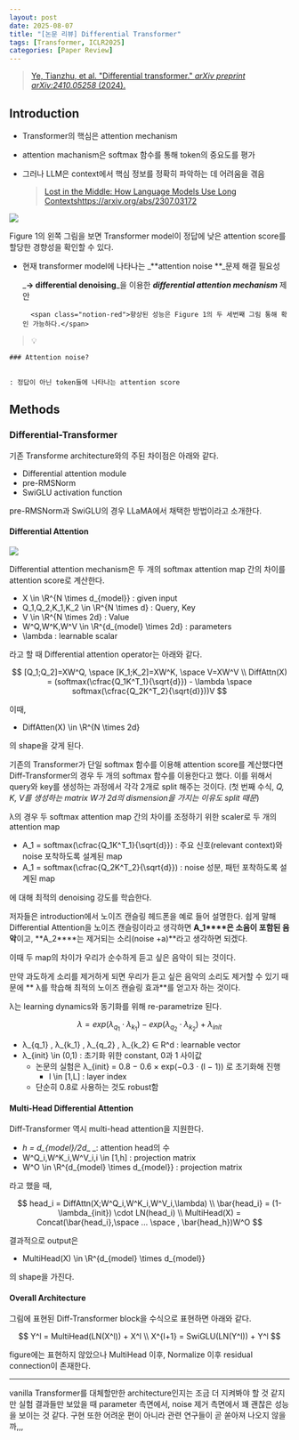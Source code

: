 ```yaml
---
layout: post
date: 2025-08-07
title: "[논문 리뷰] Differential Transformer"
tags: [Transformer, ICLR2025]
categories: [Paper Review]
---
```


> [Ye, Tianzhu, et al. "Differential transformer." ](https://arxiv.org/abs/2410.05258)[_arXiv preprint arXiv:2410.05258_](https://arxiv.org/abs/2410.05258)[ (2024).](https://arxiv.org/abs/2410.05258)



## Introduction

- Transformer의 핵심은 attention mechanism
- attention machanism은 softmax 함수를 통해 token의 중요도를 평가
- 그러나 LLM은 context에서 핵심 정보를 정확히 파악하는 데 어려움을 겪음

	> [Lost in the Middle: How Language Models Use Long Contextshttps://arxiv.org/abs/2307.03172](https://arxiv.org/abs/2307.03172)


![](https://prod-files-secure.s3.us-west-2.amazonaws.com/542b861c-36a8-4051-84e5-8804b6728dba/9083ea56-691a-4752-ae26-47f403431ac8/image.png?X-Amz-Algorithm=AWS4-HMAC-SHA256&X-Amz-Content-Sha256=UNSIGNED-PAYLOAD&X-Amz-Credential=ASIAZI2LB466T6OSQOFP%2F20251009%2Fus-west-2%2Fs3%2Faws4_request&X-Amz-Date=20251009T003736Z&X-Amz-Expires=3600&X-Amz-Security-Token=IQoJb3JpZ2luX2VjEDEaCXVzLXdlc3QtMiJGMEQCIFengVG7L6hD9ZZMTONv4%2FvfBgb44lkqWH8thC1%2FKN0SAiB1YLQEc5O%2FZGUTyNki%2BbGp9LP0IPu%2Fn0wrQ7shwenNnSqIBAjK%2F%2F%2F%2F%2F%2F%2F%2F%2F%2F8BEAAaDDYzNzQyMzE4MzgwNSIMJB7ZoYHZ8I6DELT3KtwDqOuGmpeSB5jRtgzrtSLi%2Bb%2B83%2BU6fP6TXHeZV%2Bmb%2FcsXKKz01aLdSPIEJgNWfpUZUYjv%2Bds6buI1QjrkhPl5qO2HTSh5SBV6xuQHFqeiQ0ekPeVv6apPnYCPoIzatD1Rb2HANV%2FEwkSKf2cOiPIQnqCYe%2B4fOJtZVthadXUyIvf2a1sH%2BptF47pZ0%2BBtLd9hlXStFlZ6C0g2Tw3tQbjif7P%2FgQJyrZi6YgGxlFsZMRO%2BdCuQg2XvmpY7%2FbDUEoxB5KkeJJD0lQA2B3fNWiITrQ977%2FHXj%2F5QVhNVyUOnxSE%2FQmOOzEROeuBlPmGSir2ksQb%2FUkTgcY4LPjYaO1K2z4u%2F4Zga5vYfFK%2B%2BWQgfNNxzZAMJo9%2BUdflrZCV7A6%2FLxcr31nA%2BzAHlNXpzqpKzo1CV3pgbM4JtZJp9gB%2F0IbOwTEiBz%2FXeKwputzlo6EuBMUY8115g18qIJWKOTd8jKgvHvC1D6W8jZMvjyjgj5uJLgvX4JmkZrbX1FFzbXFLMpydoERefke4TwcgscNXEqr5B%2BNY14vp3mD8%2FqSFiEDEX1AnXbGZs2Ip0HOiJ0f5bY34j2uT9ENmhMLPKxRy7Ooklt1XtKzOH5xsUhONRdL5wg7ObSHQ%2FoX9m6z4wzIWcxwY6pgH56ZBlEl3M68IGJGNbHePZl0eI2Ju1yaa4UPd3m7Mmy9EsEzfPzOlgRdLvxj9MOx8tmWqOmpOCYRMfdZpVASKLvY%2FO6TRuCGk5BY0NIRYts9m5Xoy4g0s2InUh9JhUXl1jBEFo7WnAP6et3GPYLpf4aCIMK%2BUBRrlVNs6I4bavG1LlsEHQAgENPO0q2DIc3O7PhOJ4LT10M4LDTuF68viy1tMFRUE6&X-Amz-Signature=e1dfd7d6e7c753ca3530598b6b420f2622d2887eb341f0d7836ecbafe8d01477&X-Amz-SignedHeaders=host&x-amz-checksum-mode=ENABLED&x-id=GetObject)


Figure 1의 왼쪽 그림을 보면 Transformer model이 정답에 낮은 attention score를 할당한 경향성을 확인할 수 있다.

- 현재 transformer model에 나타나는 _**attention noise **_문제 해결 필요성

	_**→ differential denoising**_을 이용한 _**differential attention mechanism**_ 제안


		<span class="notion-red">향상된 성능은 Figure 1의 두 세번째 그림 통해 확인 가능하다.</span>


> 💡 


	### Attention noise?


	: 정답이 아닌 token들에 나타나는 attention score



## Methods



### Differential-Transformer


기존 Transforme architecture와의 주된 차이점은 아래와 같다.

- Differential attention module
- pre-RMSNorm
- SwiGLU activation function

pre-RMSNorm과 SwiGLU의 경우 LLaMA에서 채택한 방법이라고 소개한다.



#### Differential Attention


![](https://prod-files-secure.s3.us-west-2.amazonaws.com/542b861c-36a8-4051-84e5-8804b6728dba/116d70b2-1963-4810-9167-f4c7d8a06e8f/image.png?X-Amz-Algorithm=AWS4-HMAC-SHA256&X-Amz-Content-Sha256=UNSIGNED-PAYLOAD&X-Amz-Credential=ASIAZI2LB466T6OSQOFP%2F20251009%2Fus-west-2%2Fs3%2Faws4_request&X-Amz-Date=20251009T003736Z&X-Amz-Expires=3600&X-Amz-Security-Token=IQoJb3JpZ2luX2VjEDEaCXVzLXdlc3QtMiJGMEQCIFengVG7L6hD9ZZMTONv4%2FvfBgb44lkqWH8thC1%2FKN0SAiB1YLQEc5O%2FZGUTyNki%2BbGp9LP0IPu%2Fn0wrQ7shwenNnSqIBAjK%2F%2F%2F%2F%2F%2F%2F%2F%2F%2F8BEAAaDDYzNzQyMzE4MzgwNSIMJB7ZoYHZ8I6DELT3KtwDqOuGmpeSB5jRtgzrtSLi%2Bb%2B83%2BU6fP6TXHeZV%2Bmb%2FcsXKKz01aLdSPIEJgNWfpUZUYjv%2Bds6buI1QjrkhPl5qO2HTSh5SBV6xuQHFqeiQ0ekPeVv6apPnYCPoIzatD1Rb2HANV%2FEwkSKf2cOiPIQnqCYe%2B4fOJtZVthadXUyIvf2a1sH%2BptF47pZ0%2BBtLd9hlXStFlZ6C0g2Tw3tQbjif7P%2FgQJyrZi6YgGxlFsZMRO%2BdCuQg2XvmpY7%2FbDUEoxB5KkeJJD0lQA2B3fNWiITrQ977%2FHXj%2F5QVhNVyUOnxSE%2FQmOOzEROeuBlPmGSir2ksQb%2FUkTgcY4LPjYaO1K2z4u%2F4Zga5vYfFK%2B%2BWQgfNNxzZAMJo9%2BUdflrZCV7A6%2FLxcr31nA%2BzAHlNXpzqpKzo1CV3pgbM4JtZJp9gB%2F0IbOwTEiBz%2FXeKwputzlo6EuBMUY8115g18qIJWKOTd8jKgvHvC1D6W8jZMvjyjgj5uJLgvX4JmkZrbX1FFzbXFLMpydoERefke4TwcgscNXEqr5B%2BNY14vp3mD8%2FqSFiEDEX1AnXbGZs2Ip0HOiJ0f5bY34j2uT9ENmhMLPKxRy7Ooklt1XtKzOH5xsUhONRdL5wg7ObSHQ%2FoX9m6z4wzIWcxwY6pgH56ZBlEl3M68IGJGNbHePZl0eI2Ju1yaa4UPd3m7Mmy9EsEzfPzOlgRdLvxj9MOx8tmWqOmpOCYRMfdZpVASKLvY%2FO6TRuCGk5BY0NIRYts9m5Xoy4g0s2InUh9JhUXl1jBEFo7WnAP6et3GPYLpf4aCIMK%2BUBRrlVNs6I4bavG1LlsEHQAgENPO0q2DIc3O7PhOJ4LT10M4LDTuF68viy1tMFRUE6&X-Amz-Signature=2e8dcf1bb271f091e1816cc49a18a98c8f05a3436f16c9ce9fa0c505427f56bb&X-Amz-SignedHeaders=host&x-amz-checksum-mode=ENABLED&x-id=GetObject)


Differential attention mechanism은 두 개의 softmax attention map 간의 차이를 attention score로 계산한다.

- X \in \R^{N \times d\_{model}} : given input
- Q\_1,Q\_2,K\_1,K\_2 \in \R^{N \times d} : Query, Key
- V \in \R^{N \times 2d} : Value
- W^Q,W^K,W^V \in \R^{d\_{model} \times 2d} : parameters
- \lambda : learnable scalar

라고 할 때 Differential attention operator는 아래와 같다.


$$
[Q_1;Q_2]=XW^Q, \space [K_1;K_2]=XW^K, \space V=XW^V \\
DiffAttn(X) = (softmax(\cfrac{Q_1K^T_1}{\sqrt{d}}) - \lambda \space softmax(\cfrac{Q_2K^T_2}{\sqrt{d}}))V
$$


이때,

- DiffAtten(X) \in \R^{N \times 2d}

의 shape을 갖게 된다.


기존의 Transformer가 단일 softmax 함수를 이용해 attention score를 계산했다면 Diff-Transformer의 경우 두 개의 softmax 함수를 이용한다고 했다. 이를 위해서 query와 key를 생성하는 과정에서 각각 2개로 split 해주는 것이다. <span class="notion-red">(첫 번째 수식, </span><span class="notion-red">_Q, K, V를 생성하는 matrix W가 2d의 dismension을 가지는 이유도 split 때문_</span><span class="notion-red">)</span>


 λ의 경우 두 softmax attention map 간의 차이를 조정하기 위한 scaler로 두 개의 attention map

- A\_1 = softmax(\cfrac{Q\_1K^T\_1}{\sqrt{d}}) : 주요 신호(relevant context)와 noise 포착하도록 설계된 map
- A\_1 = softmax(\cfrac{Q\_2K^T\_2}{\sqrt{d}}) : noise 성분, 패턴 포착하도록 설계된 map 

에 대해 최적의 denoising 강도를 학습한다.


저자들은 introduction에서 노이즈 캔슬링 헤드폰을 예로 들어 설명한다. 쉽게 말해 Differential Attention을 노이즈 캔슬링이라고 생각하면 **A\_1****은 소음이 포함된 음악**이고, **A\_2****는 제거되는 소리(noise +a)**라고 생각하면 되겠다. 


이때 두 map의 차이가 우리가 순수하게 듣고 싶은 음악이 되는 것이다. 


만약 과도하게 소리를 제거하게 되면 우리가 듣고 싶은 음악의 소리도 제거할 수 있기 때문에 ** λ를 학습해 최적의 노이즈 캔슬링 효과**를 얻고자 하는 것이다.


λ는 learning dynamics와 동기화를 위해 re-parametrize 된다.


$$
\lambda = exp(\lambda_{q_1} \cdot \lambda_{k_1}) - exp(\lambda_{q_2} \cdot \lambda_{k_2}) + \lambda_{init}
$$

- λ\_{q\_1} , λ\_{k\_1} , λ\_{q\_2} , λ\_{k\_2} ∈ R^d : learnable vector
- λ\_{init} \in (0,1) : 초기화 위한 constant, 0과 1 사이값
	- 논문의 실험은 λ\_{init} = 0.8 − 0.6 × exp(−0.3 · (l − 1)) 로 초기화해 진행
		- l \in [1,L] : layer index
	- 단순히 0.8로 사용하는 것도 robust함


#### **Multi-Head Differential Attention**


Diff-Transformer 역시 multi-head attention을 지원한다.

- _h = d\_{model}/2d__ _: attention head의 수
- W^Q\_i,W^K\_i,W^V\_i,i \in [1,h] : projection matrix
- W^O \in \R^{d\_{model} \times d\_{model}} : projection matrix

라고 했을 때,


$$
head_i = DiffAttn(X;W^Q_i,W^K_i,W^V_i,\lambda) \\
\bar{head_i} = (1-\lambda_{init}) \cdot LN(head_i) \\
MultiHead(X) = Concat(\bar{head_i},\space ... \space , \bar{head_h})W^O
$$


결과적으로 output은

- MultiHead(X) \in \R^{d\_{model} \times d\_{model}}

의 shape을 가진다.



#### Overall Architecture


그림에 표현된 Diff-Transformer block을 수식으로 표현하면 아래와 같다.


$$
Y^l = MultiHead(LN(X^l)) + X^l \\
X^{l+1} = SwiGLU(LN(Y^l)) + Y^l
$$


figure에는 표현하지 않았으나 MultiHead 이후, Normalize 이후 residual connection이 존재한다.


---


vanilla Transformer를 대체할만한 architecture인지는 조금 더 지켜봐야 할 것 같지만 실험 결과들만 보았을 때 parameter 측면에서, noise 제거 측면에서 꽤 괜찮은 성능을 보이는 것 같다. 구현 또한 어려운 편이 아니라 관련 연구들이 곧 쏟아져 나오지 않을까,,,

